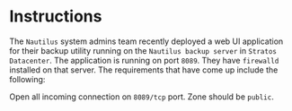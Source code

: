 # Instructions

The `Nautilus` system admins team recently deployed a web UI application for their backup utility running on the `Nautilus backup server` in `Stratos Datacenter`. The application is running on port `8089`. They have `firewalld` installed on that server. The requirements that have come up include the following:

Open all incoming connection  on `8089/tcp` port.  Zone should be `public`.
